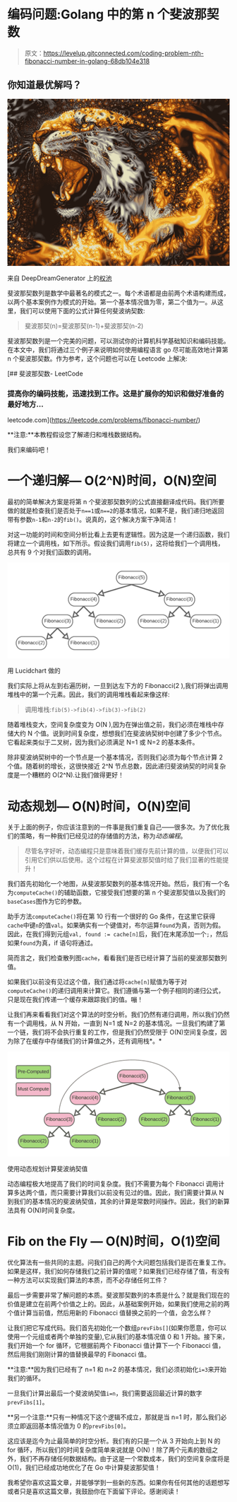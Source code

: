 # 编码问题:Golang 中的第 n 个斐波那契数

> 原文：<https://levelup.gitconnected.com/coding-problem-nth-fibonacci-number-in-golang-68db104e318>

## 你知道最优解吗？

![](img/dd9d6e2e474947a720d50887fb589baa.png)

来自 DeepDreamGenerator 上的[权池](https://deepdreamgenerator.com/ddream/6e89inus98p)

斐波那契数列是数学中最著名的模式之一。每个术语都是由前两个术语构建而成，以两个基本案例作为模式的开始。第一个基本情况值为零，第二个值为一。从这里，我们可以使用下面的公式计算任何斐波纳契数:

> 斐波那契(n)=斐波那契(n-1)+斐波那契(n-2)

斐波那契数列是一个完美的问题，可以测试你的计算机科学基础知识和编码技能。在本文中，我们将通过三个例子来说明如何使用编程语言 go 尽可能高效地计算第 n 个斐波那契数。作为参考，这个问题也可以在 Leetcode 上解决:

[](https://leetcode.com/problems/fibonacci-number/) [## 斐波那契数- LeetCode

### 提高你的编码技能，迅速找到工作。这是扩展你的知识和做好准备的最好地方…

leetcode.com](https://leetcode.com/problems/fibonacci-number/) 

**注意:**本教程假设您了解递归和堆栈数据结构。

我们来编码吧！

# 一个递归解— O(2^N)时间，O(N)空间

最初的简单解决方案是将第 n 个斐波那契数列的公式直接翻译成代码。我们所要做的就是检查我们是否处于`n==1`或`n==2`的基本情况，如果不是，我们递归地返回带有参数`n-1`和`n-2`的`fib()`。说真的，这个解决方案干净简洁！

对这一功能的时间和空间分析比看上去更有逻辑性。因为这是一个递归函数，我们将建立一个调用栈，如下所示。假设我们调用`fib(5)`，这将给我们一个调用栈，总共有 9 个对我们函数的调用。

![](img/22b815347a81454c14691709947646ef.png)

用 Lucidchart 做的

我们实际上将从左到右遍历树，一旦到达左下方的 Fibonacci(2 ),我们将弹出调用堆栈中的第一个元素。因此，我们的调用堆栈看起来像这样:

> 调用堆栈:`fib(5)->fib(4)->fib(3)->fib(2)`

随着堆栈变大，空间复杂度变为 O(N ),因为在弹出值之前，我们必须在堆栈中存储大约 N 个值。说到时间复杂度，想想我们在斐波纳契树中创建了多少个节点。它看起来类似于二叉树，因为我们必须满足 N=1 或 N=2 的基本条件。

除非斐波纳契树中的一个节点是一个基本情况，否则我们必须为每个节点计算 2 个值。随着树的增长，这很快接近 2^N 节点总数，因此递归斐波纳契的时间复杂度是一个糟糕的 O(2^N).让我们做得更好！

# 动态规划— O(N)时间，O(N)空间

关于上面的例子，你应该注意到的一件事是我们重复自己——很多次。为了优化我们的策略，有一种我们已经见过的存储值的方法，称为*动态编程*。

> 尽管名字好听，动态编程只是意味着我们缓存先前计算的值，以便我们可以引用它们供以后使用。这个过程在计算斐波那契值时给了我们显著的性能提升！

我们首先初始化一个地图，从斐波那契数列的基本情况开始。然后，我们有一个名为`computeCache()`的辅助函数，它接受我们想要的第 n 个斐波那契值以及我们的`baseCases`图作为它的参数。

助手方法`computeCache()`将在第 10 行有一个很好的 Go 条件，在这里它获得`cache`中键`n`的值`val`。如果确实有一个键值对，布尔运算`found`为真，否则为假。因此，在我们得到元组`val, found := cache[n]`后，我们在末尾添加一个`;`，然后如果`found`为真，if 语句将通过。

简而言之，我们检查散列图`cache`，看看我们是否已经计算了当前的斐波那契数列值。

如果我们以前没有见过这个值，我们通过将`cache[n]`赋值为等于对`computeCache()`的递归调用来计算它。我们遵循与第一个例子相同的递归公式，只是现在我们传递一个缓存来跟踪我们的值。嘣！

让我们再来看看我们对这个算法的时空分析。我们仍然有递归调用，所以我们仍然有一个调用栈，从 N 开始，一直到 N=1 或 N=2 的基本情况。一旦我们构建了第一个链，我们将不会执行重复的工作，但是我们仍然受限于 O(N)空间复杂度，因为除了在缓存中存储我们的计算值之外，还有调用栈*。*

![](img/8c4e6c297214c4381168e7a026c73440.png)

使用动态规划计算斐波纳契值

动态编程极大地提高了我们的时间复杂度。我们不需要为每个 Fibonacci 调用计算多达两个值，而只需要计算我们以前没有见过的值。因此，我们需要计算从 N 到我们的基本情况的斐波纳契值，其余的计算是常数时间操作。因此，我们的新算法具有 O(N)时间复杂度。

# Fib on the Fly — O(N)时间，O(1)空间

优化算法有一些共同的主题。问我们自己的两个大问题包括我们是否在重复工作。如果是这样，我们如何存储我们之前计算的值呢？如果我们已经存储了值，有没有一种方法可以实现我们算法的本质，而不必存储任何工件？

最后一步需要非常了解问题的本质。斐波那契数列的本质是什么？就是我们现在的价值是建立在前两个价值之上的。因此，从基础案例开始，如果我们使用之前的两个值计算当前值，然后用新的 Fibonacci 值替换之前的一个值，会怎么样？

让我们把它写成代码。我们首先初始化一个数组`prevFibs[]`(如果你愿意，你可以使用一个元组或者两个单独的变量),它从我们的基本情况值 0 和 1 开始。接下来，我们开始一个 for 循环，它根据前两个 Fibonacci 值计算下一个 Fibonacci 值，然后用我们刚刚计算的值替换最早的 Fibonacci 值。

**注意:**因为我们已经有了 n=1 和 n=2 的基本情况，我们必须初始化`i=3`来开始我们的循环。

一旦我们计算出最后一个斐波纳契值`i=n`，我们需要返回最近计算的数字`prevFibs[1]`。

**另一个注意:**只有一种情况下这个逻辑不成立，那就是当 n=1 时，那么我们必须立即返回基本情况值为 0 的`prevFibs[0]`。

这应该是迄今为止最简单的时空分析。我们有的只是一个从 3 开始向上到 N 的 for 循环，所以我们的时间复杂度简单来说就是 O(N)！除了两个元素的数组之外，我们不再存储任何数据结构。由于这是一个常数成本，我们的空间复杂度将是 O(1)，我们已经成功地优化了在 Go 中计算斐波那契值！

我希望你喜欢这篇文章，并能够学到一些新的东西。如果你有任何其他的话题想写或者只是喜欢这篇文章，我鼓励你在下面留下评论。感谢阅读！